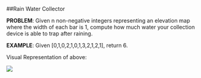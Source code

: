 ##Rain Water Collector

**PROBLEM**: Given n non-negative integers representing an elevation map where the width of each bar is 1, compute how much water your collection device is able to trap after raining.

**EXAMPLE**: Given [0,1,0,2,1,0,1,3,2,1,2,1], return 6.

Visual Representation of above:

<img src="http://i.imgur.com/sB0F67W.png" />
